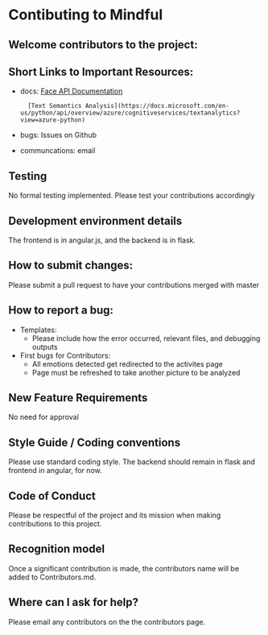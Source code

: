 # Contibuting to Mindful

## Welcome contributors to the project: 

## Short Links to Important Resources:
* docs: [Face API Documentation](https://docs.microsoft.com/en-us/python/api/azure-cognitiveservices-vision-face/?view=azure-python)

        [Text Semantics Analysis](https://docs.microsoft.com/en-us/python/api/overview/azure/cognitiveservices/textanalytics?view=azure-python)
* bugs: Issues on Github
* communcations: email
## Testing
No formal testing implemented. Please test your contributions accordingly
## Development environment details
The frontend is in angular.js, and the backend is in flask. 
## How to submit changes: 
Please submit a pull request to have your contributions merged with master


## How to report a bug: 
* Templates: 
  * Please include how the error occurred, relevant files, and debugging outputs
* First bugs for Contributors:
  * All emotions detected get redirected to the activites page
  * Page must be refreshed to take another picture to be analyzed
    
## New Feature Requirements
No need for approval

## Style Guide / Coding conventions 
Please use standard coding style. The backend should remain in flask and frontend in angular, for now.
## Code of Conduct
Please be respectful of the project and its mission when making contributions to this project.
## Recognition model
Once a significant contribution is made, the contributors name will be added to Contributors.md.

## Where can I ask for help?
Please email any contributors on the the contributors page.
